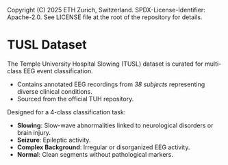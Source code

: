 Copyright (C) 2025 ETH Zurich, Switzerland. SPDX-License-Identifier: Apache-2.0. See LICENSE file at the root of the repository for details.

# TUSL Dataset

The Temple University Hospital Slowing (TUSL) dataset is curated for multi-class EEG event classification.

- Contains annotated EEG recordings from *38 subjects* representing diverse clinical conditions.
- Sourced from the official TUH repository.

Designed for a 4-class classification task:
- **Slowing**: Slow-wave abnormalities linked to neurological disorders or brain injury.
- **Seizure**: Epileptic activity.
- **Complex Background**: Irregular or disorganized EEG activity.
- **Normal**: Clean segments without pathological markers.
